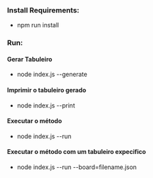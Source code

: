 ### Install Requirements:

-  npm run install

### Run:

#### Gerar Tabuleiro

-  node index.js --generate

#### Imprimir o tabuleiro gerado

-  node index.js --print

#### Executar o método

-  node index.js --run

#### Executar o método com um tabuleiro expecifico

-  node index.js --run --board=filename.json
